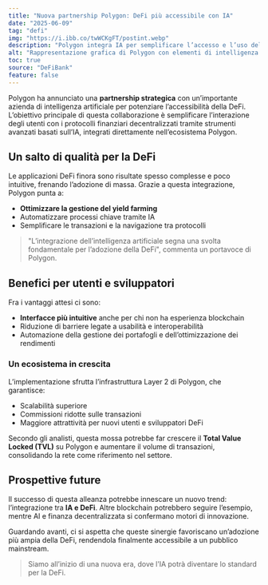 ```yaml
---
title: "Nuova partnership Polygon: DeFi più accessibile con IA"
date: "2025-06-09"
tag: "defi"
img: "https://i.ibb.co/twWCKgFT/postint.webp"
description: "Polygon integra IA per semplificare l’accesso e l’uso della DeFi sulla sua rete"
alt: "Rappresentazione grafica di Polygon con elementi di intelligenza artificiale"
toc: true
source: "DeFiBank"
feature: false
---
```


Polygon ha annunciato una **partnership strategica** con un’importante azienda di intelligenza artificiale per potenziare l’accessibilità della DeFi. L’obiettivo principale di questa collaborazione è semplificare l’interazione degli utenti con i protocolli finanziari decentralizzati tramite strumenti avanzati basati sull’IA, integrati direttamente nell’ecosistema Polygon.

## Un salto di qualità per la DeFi

Le applicazioni DeFi finora sono risultate spesso complesse e poco intuitive, frenando l’adozione di massa. Grazie a questa integrazione, Polygon punta a:

- **Ottimizzare la gestione del yield farming**
- Automatizzare processi chiave tramite IA
- Semplificare le transazioni e la navigazione tra protocolli

> "L’integrazione dell’intelligenza artificiale segna una svolta fondamentale per l’adozione della DeFi", commenta un portavoce di Polygon.

## Benefici per utenti e sviluppatori

Fra i vantaggi attesi ci sono:

- **Interfacce più intuitive** anche per chi non ha esperienza blockchain
- Riduzione di barriere legate a usabilità e interoperabilità
- Automazione della gestione dei portafogli e dell’ottimizzazione dei rendimenti

### Un ecosistema in crescita

L’implementazione sfrutta l’infrastruttura Layer 2 di Polygon, che garantisce:

- Scalabilità superiore
- Commissioni ridotte sulle transazioni
- Maggiore attrattività per nuovi utenti e sviluppatori DeFi

Secondo gli analisti, questa mossa potrebbe far crescere il **Total Value Locked (TVL)** su Polygon e aumentare il volume di transazioni, consolidando la rete come riferimento nel settore.

## Prospettive future

Il successo di questa alleanza potrebbe innescare un nuovo trend: l’integrazione tra **IA e DeFi**. Altre blockchain potrebbero seguire l’esempio, mentre AI e finanza decentralizzata si confermano motori di innovazione.

Guardando avanti, ci si aspetta che queste sinergie favoriscano un’adozione più ampia della DeFi, rendendola finalmente accessibile a un pubblico mainstream.

> Siamo all’inizio di una nuova era, dove l’IA potrà diventare lo standard per la DeFi.